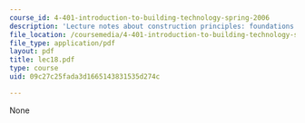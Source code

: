 ```yaml
---
course_id: 4-401-introduction-to-building-technology-spring-2006
description: 'Lecture notes about construction principles: foundations.'
file_location: /coursemedia/4-401-introduction-to-building-technology-spring-2006/09c27c25fada3d1665143831535d274c_lec18.pdf
file_type: application/pdf
layout: pdf
title: lec18.pdf
type: course
uid: 09c27c25fada3d1665143831535d274c

---
```

None